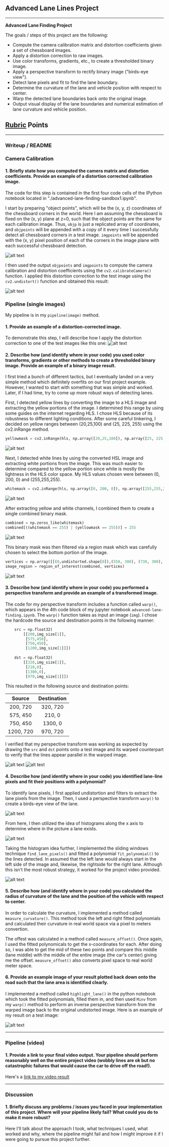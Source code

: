 ## Advanced Lane Lines Project

---

**Advanced Lane Finding Project**

The goals / steps of this project are the following:

* Compute the camera calibration matrix and distortion coefficients given a set of chessboard images.
* Apply a distortion correction to raw images.
* Use color transforms, gradients, etc., to create a thresholded binary image.
* Apply a perspective transform to rectify binary image ("birds-eye view").
* Detect lane pixels and fit to find the lane boundary.
* Determine the curvature of the lane and vehicle position with respect to center.
* Warp the detected lane boundaries back onto the original image.
* Output visual display of the lane boundaries and numerical estimation of lane curvature and vehicle position.

[//]: # (Image References)

[image1]: ./examples/camera_calibration.png "Camera Calibration"
[image2]: ./examples/undistorted1.png "Undistorted"
[image3]: ./examples/undistorted2.png "Undistorted"
[image4]: ./examples/yellow_mask.png "Yellow Mask"
[image5]: ./examples/white_mask.png "White Mask"
[image6]: ./examples/combined_mask.png "Combined Mask"
[image7]: ./examples/combined_region_mask.png "Combined Mask with Region Mask"
[image8]: ./examples/warped1.png "Warp Calibration 1"
[image9]: ./examples/warped2.png "Warp Calibration 2"
[image10]: ./examples/warped_mask.png "Warped Mask"
[image11]: ./examples/histogram.png "Histogram"
[image12]: ./examples/sliding_windows.png "Sliding Windows"
[image13]: ./examples/highlighted_lane.png "Highlighted Lane"
[image14]: ./examples/calibration2.png "Camera Calibration"
[video1]: ./test_video_output/project_video_output_pipeline1.mp4 "Video"

## [Rubric](https://review.udacity.com/#!/rubrics/571/view) Points

---

### Writeup / README

### Camera Calibration

#### 1. Briefly state how you computed the camera matrix and distortion coefficients. Provide an example of a distortion corrected calibration image.

The code for this step is contained in the first four code cells of the IPython notebook located in "./advanced-lane-finding-sandbox1.ipynb".

I start by preparing "object points", which will be the (x, y, z) coordinates of the chessboard corners in the world. Here I am assuming the chessboard is fixed on the (x, y) plane at z=0, such that the object points are the same for each calibration image.  Thus, `objp` is just a replicated array of coordinates, and `objpoints` will be appended with a copy of it every time I successfully detect all chessboard corners in a test image.  `imgpoints` will be appended with the (x, y) pixel position of each of the corners in the image plane with each successful chessboard detection.  

![alt text][image1]

I then used the output `objpoints` and `imgpoints` to compute the camera calibration and distortion coefficients using the `cv2.calibrateCamera()` function.  I applied this distortion correction to the test image using the `cv2.undistort()` function and obtained this result: 

![alt text][image14]

### Pipeline (single images)

My pipeline is in my `pipeline(image)` method.

#### 1. Provide an example of a distortion-corrected image.

To demonstrate this step, I will describe how I apply the distortion correction to one of the test images like this one:
![alt text][image3]

#### 2. Describe how (and identify where in your code) you used color transforms, gradients or other methods to create a thresholded binary image.  Provide an example of a binary image result.

I first tried a bunch of different tactics, but I eventually landed on a very simple method which definitely overfits on our first project example.  However, I wanted to start with something that was simple and worked.  Later, if I had time, try to come up more robust ways of detecting lanes.

First, I detected yellow lines by converting the image to a HLS image and extracting the yellow portions of the image.  I determined this range by using some guides on the internet regarding HLS.  I chose HLS because of its robustness to different lighting conditions.  After some careful tinkering, I decided on yellow ranges between (20,25,100) and (25, 225, 255) using the cv2.inRange method.

```python
yellowmask = cv2.inRange(hls, np.array([20,25,100]), np.array([25, 225, 255]))
```

![alt text][image4]

Next, I detected white lines by using the converted HSL image and extracting white portions from the image.  This was much easier to determine compared to the yellow portion since white is mostly the lightness in the HLS color space.  My HLS values chosen were between (0, 200, 0) and (255,255,255).

```python
whitemask = cv2.inRange(hls, np.array([0, 200, 0]), np.array([255,255,255]))
```

![alt text][image5]

After extracting yellow and white channels, I combined them to create a single combined binary mask.

```python
combined = np.zeros_like(whitemask)
combined[((whitemask == 255) | (yellowmask == 255))] = 255
```
 
![alt text][image6]

This binary mask was then filtered via a region mask which was carefully chosen to select the bottom portion of the image.

```python
vertices = np.array([[(0,undistorted.shape[0]),(550, 300), (730, 300), (undistorted.shape[1],undistorted.shape[0])]], dtype=np.int32)
image_region = region_of_interest(combined, vertices)
```

![alt text][image7]

#### 3. Describe how (and identify where in your code) you performed a perspective transform and provide an example of a transformed image.

The code for my perspective transform includes a function called `warp()`, which appears in the 4th code block of my jupyter notebook `advanced-lane-finding.ipynb`.  The `warp()` function takes as input an image (`img`).  I chose the hardcode the source and destination points in the following manner:

```python
    src = np.float32(
        [[200,img_size[1]],
         [575,450],
         [750,450],
         [1200,img_size[1]]])
    
    dst = np.float32(
        [[320,img_size[1]],
         [210,0],
         [1300,0],
         [970,img_size[1]]])
```

This resulted in the following source and destination points:

| Source        | Destination   | 
|:-------------:|:-------------:| 
| 200, 720      | 320, 720        | 
| 575, 450      | 210, 0      |
| 750, 450     | 1300, 0      |
| 1200, 720      | 970, 720        |

I verified that my perspective transform was working as expected by drawing the `src` and `dst` points onto a test image and its warped counterpart to verify that the lines appear parallel in the warped image.

![alt text][image8]
![alt text][image9]

#### 4. Describe how (and identify where in your code) you identified lane-line pixels and fit their positions with a polynomial?

To identify lane pixels, I first applied undistortion and filters to extract the lane pixels from the image. Then, I used a perspective transform `warp()` to create a birds-eye view of the lane.

![alt text][image10]

From here, I then utilized the idea of histograms along the x axis to determine where in the picture a lane exists.

![alt text][image11]

Taking the histogram idea further, I implemented the sliding windows technique `find_lane_pixels()` and fitted a polynomial `fit_polynomial()` to the lines detected.  In assumed that the left lane would always start in the left side of the image and, likewise, the rightside for the right lane.  Although this isn't the most robust strategy, it worked for the project video provided.

![alt text][image12]

#### 5. Describe how (and identify where in your code) you calculated the radius of curvature of the lane and the position of the vehicle with respect to center.

In order to calculate the curvature, I implemented a method called `measure_curvature()`.  This method took the left and right fitted polynomials and calculated their curvature in real world space via a pixel to meters convertion.

The offest was calculated in a method called `measure_offset()`.  Once again, I used the fitted polynomicals to get the x-coordinates for each.  After doing so, I was able to get the mid of these two points and compare this middle (lane middle) with the middle of the entire image (the car's center) giving me the offset.  `measure_offset()` also converts pixel space to real world meter space.

#### 6. Provide an example image of your result plotted back down onto the road such that the lane area is identified clearly.

I implemented a method called `highlight_lane()` in the python notebook which took the fitted polynomials, filled them in, and then used `Minv` from my `warp()` method to perform an inverse perspective transform from the warped image back to the original undistorted image.  Here is an example of my result on a test image:

![alt text][image13]

---

### Pipeline (video)

#### 1. Provide a link to your final video output.  Your pipeline should perform reasonably well on the entire project video (wobbly lines are ok but no catastrophic failures that would cause the car to drive off the road!).

Here's a [link to my video result](./project_video.mp4)

---

### Discussion

#### 1. Briefly discuss any problems / issues you faced in your implementation of this project.  Where will your pipeline likely fail?  What could you do to make it more robust?

Here I'll talk about the approach I took, what techniques I used, what worked and why, where the pipeline might fail and how I might improve it if I were going to pursue this project further.  
